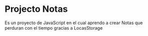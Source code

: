 
# Projecto Notas

Es un proyecto de JavaScript en el cual aprendo a crear Notas que perduran con el tiempo gracias a LocasStorage 



